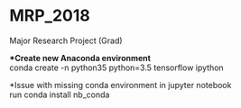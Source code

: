 # MRP_2018
Major Research Project (Grad) 


<b>*Create new Anaconda environment</b><br>
conda create -n python35 python=3.5 tensorflow ipython


*Issue with missing conda environment in jupyter notebook<br>
run conda install nb_conda
